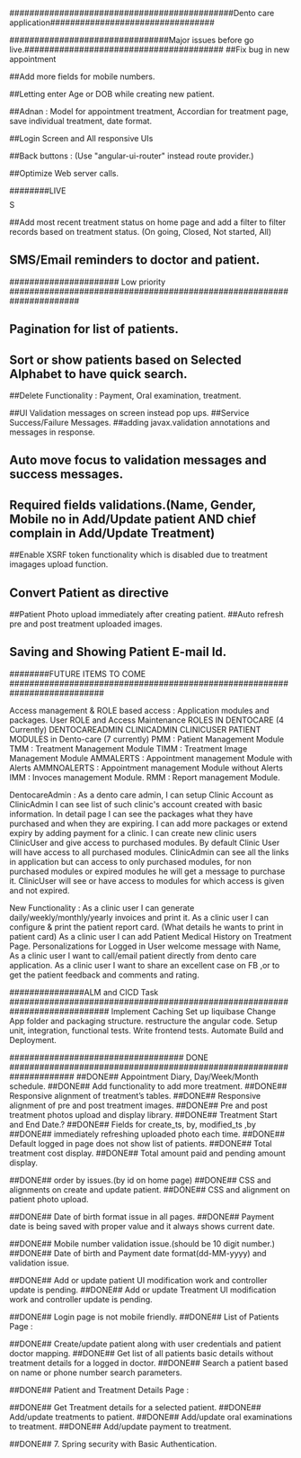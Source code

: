 
#############################################Dento care application#################################

################################Major issues before go live.########################################
##Fix bug in new appointment

##Add more fields for mobile numbers.

##Letting enter Age or DOB while creating new patient.

##Adnan : Model for appointment treatment, Accordian for treatment page, save individual treatment, date format.

##Login Screen and All responsive UIs

##Back buttons : (Use "angular-ui-router" instead route provider.)

##Optimize Web server calls.

########LIVE$$$$$$$$$$$$$$$$S

##Add most recent treatment status on home page and add a filter to filter records based on treatment status.
(On going, Closed, Not started, All)

## SMS/Email reminders to doctor and patient.

###################### Low priority ######################################################################

## Pagination for list of patients.
## Sort or show patients based on Selected Alphabet to have quick search.

##Delete Functionality : Payment, Oral examination, treatment.

##UI Validation messages on screen instead pop ups.
##Service Success/Failure Messages.
##adding javax.validation annotations and messages in response.
## Auto move focus to validation messages and success messages.
## Required fields validations.(Name, Gender, Mobile no in Add/Update patient AND chief complain in Add/Update Treatment)

##Enable XSRF token functionality which is disabled due to treatment imagages upload function.

## Convert Patient as directive
##Patient Photo upload immediately after creating patient.
##Auto refresh pre and post treatment uploaded images.

## Saving and Showing Patient E-mail Id.

########FUTURE ITEMS TO COME ###########################################################################

Access management & ROLE based access : Application modules and packages.
User ROLE and Access Maintenance
ROLES IN DENTOCARE (4 Currently)
    DENTOCAREADMIN
    CLINICADMIN
    CLINICUSER
    PATIENT
MODULES in Dento-care (7 currently)
    PMM : Patient Management Module
    TMM : Treatment Management Module
    TIMM : Treatment Image Management Module
    AMMALERTS : Appointment management Module with Alerts
    AMMNOALERTS : Appointment management Module without Alerts
    IMM : Invoces management Module.
    RMM : Report management Module.

DentocareAdmin :
    As a dento care admin,
    I can setup Clinic Account as ClinicAdmin
    I can see list of such clinic's account created with basic information.
    In detail page I can see the packages what they have purchased and when they are expiring.
    I can add more packages or extend expiry by adding payment for a clinic.
    I can create new clinic users ClinicUser and give access to purchased modules.
    By default Clinic User will have access to all purchased modules.
    ClinicAdmin can see all the links in application but can access to only purchased modules, for non purchased modules
    or expired modules he will get a message to purchase it.
    ClinicUser will see or have access to modules for which access is given and not expired.


New Functionality :
As a clinic user I can generate daily/weekly/monthly/yearly invoices and print it.
As a clinic user I can configure & print the patient report card. (What details he wants to print in patient card)
As a clinic user I can add Patient Medical History on Treatment Page.
Personalizations for Logged in User welcome message with Name,
As a clinic user I want to call/email patient directly from dento care application.
As a clinic user I want to share an excellent case on FB ,or to get the patient feedback and comments and rating.

###############ALM and CICD Task ############################################################################
Implement Caching
Set up liquibase
Change App folder and packaging structure.
restructure the angular code.
Setup unit, integration, functional tests.
Write frontend tests.
Automate Build and Deployment.

################################### DONE #####################################################################
##DONE## Appointment Diary, Day/Week/Month schedule.
##DONE## Add functionality to add more treatment.
##DONE## Responsive alignment of treatment’s tables.
##DONE## Responsive alignment of pre and post treatment images.
##DONE## Pre and post treatment photos upload and display library.
##DONE## Treatment Start and End Date.?
##DONE## Fields for create_ts, by, modified_ts ,by
##DONE## immediately refreshing uploaded photo each time.
##DONE## Default logged in page does not show list of patients.
##DONE## Total treatment cost display.
##DONE## Total amount paid and pending amount display.

##DONE## order by issues.(by id on home page)
##DONE## CSS and alignments on create and update patient.
##DONE## CSS and alignment on patient photo upload.

##DONE## Date of birth format issue in all pages.
##DONE## Payment date is being saved with proper value and it always shows current date.

##DONE## Mobile number validation issue.(should be 10 digit number.)
##DONE## Date of birth and Payment date format(dd-MM-yyyy) and validation issue.

##DONE## Add or update patient UI modification work and controller update is pending.
##DONE## Add or update Treatment UI modification work and controller update is pending.

##DONE## Login page is not mobile friendly.
##DONE## List of Patients Page :

##DONE## Create/update patient along with user credentials and patient doctor mapping.
##DONE## Get list of all patients basic details without treatment details for a logged in doctor.
##DONE## Search a patient based on name or phone number search parameters.


##DONE## Patient and Treatment Details Page :

##DONE## Get Treatment details for a selected patient.
##DONE## Add/update treatments to patient.
##DONE## Add/update oral examinations to treatment.
##DONE## Add/update payment to treatment.

##DONE## 7. Spring security with Basic Authentication.
